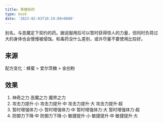 ```yaml
---
title: 黑檀妖药
type: book
date: '2023-02-03T10:19:00+0800'
---
```


别名，与恶魔定下契约的药。据说服用后可以暂时获得惊人的力量，但同时负荷过大的身体也会慢慢被侵蚀。和毒药没什么差别，或许尽量不要使用比较好。

## 来源

配方变化：蜂蜜 > 爱尔茨糖 > 金创粉

## 效果

1. 神奇之力 恶魔之力 魔界之力
2. 攻击力提升·小 攻击力提升·中 攻击力提升·大 攻击力提升·超
3. 暂时增强体力·小 暂时增强体力·中 暂时增强体力·大 暂时增强体力·超
4. 防御力下降·中 防御力下降·小 敏捷提升·小 敏捷提升·中 敏捷提升·大